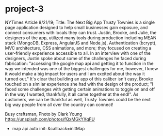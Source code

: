 # project-3

NYTimes Article 8/21/19;
Title: The Next Big App
Trusty Townies is a single page application designed to help small businesses gain exposure, and connect consumers with locals they can trust. Justin, Brooke, and Julie, the designers of the app, utilized many tools during production including MEAN stack (MongoDB, Express, AngularJS and Node.js), Authentication (bcrypt), MVC architecture, CSS animations, and more; they focused on creating a user-friendly experience accessible to all. In an interview with one of the designers, Justin spoke about some of the challenges he faced during fabrication: "accessing the google map api and getting it to function in the way we intended was one of the biggest challenges for me, however, I knew it would make a big impact for users and I am excited about the way it turned out." It's clear that building an app of this caliber isn't easy, Brooke touched on a similar experience she had with the design of the product; "I faced some challenges with getting certain animations to toggle on and off in the way I wanted, thankfully, it all came together at the end!". As customers, we can be thankful as well, Trusty Townies could be the next big way people from all over the country can connect!

Busy craftsman, Photo by Clark Young https://unsplash.com/photos/fQxMGkYXqFU

- map api auto init:  &callback=initMap
